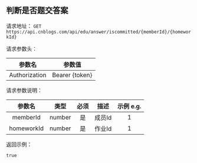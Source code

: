 ## 判断是否题交答案

请求地址：
`GET https://api.cnblogs.com/api/edu/answer/iscommitted/{memberId}/{homeworkId}`

请求参数头：

|参数名|参数值|
|:---:|:---:|
|Authorization|Bearer {token}|


请求参数说明：

|参数名|类型|必须|描述|示例 e.g.|
|:---:|:---:|:---:|:---:|:---:|
|memberId|number|是|成员Id|1|
|homeworkId|number|是|作业Id|1|



返回示例：
```
true
```




